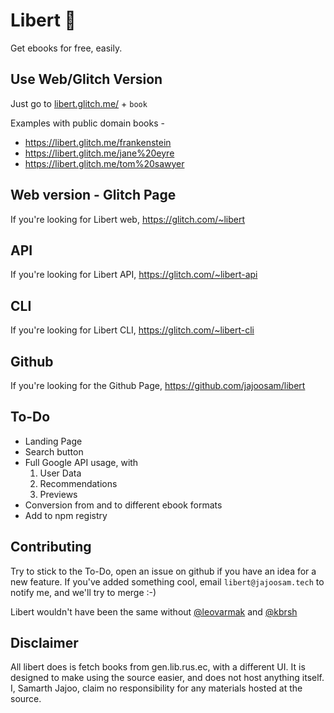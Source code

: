 # Libert 📖
Get ebooks for free, easily.

## Use Web/Glitch Version
Just go to [libert.glitch.me/](https://libert.glitch.me/) + `book`

Examples with public domain books - 

- https://libert.glitch.me/frankenstein
- https://libert.glitch.me/jane%20eyre
- https://libert.glitch.me/tom%20sawyer

## Web version - Glitch Page
If you're looking for Libert web, https://glitch.com/~libert

## API
If you're looking for Libert API, https://glitch.com/~libert-api

## CLI
If you're looking for Libert CLI, https://glitch.com/~libert-cli

## Github
If you're looking for the Github Page, https://github.com/jajoosam/libert

## To-Do
- Landing Page
- Search button
- Full Google API usage, with
  1. User Data
  2. Recommendations
  3. Previews
- Conversion from and to different ebook formats
- Add to npm registry



## Contributing

Try to stick to the To-Do, open an issue on github if you have an idea for a new feature. If you've added something cool, email `libert@jajoosam.tech` to notify me, and we'll try to merge :-)

Libert wouldn't have been the same without [@leovarmak](http://twitter.com/leovarmak) and [@kbrsh](http://kabir.ml)

## Disclaimer

All libert does is fetch books from gen.lib.rus.ec, with a different UI. It is designed to make using the source easier, and does not host anything itself. I, Samarth Jajoo, claim no responsibility for any materials hosted at the source.
